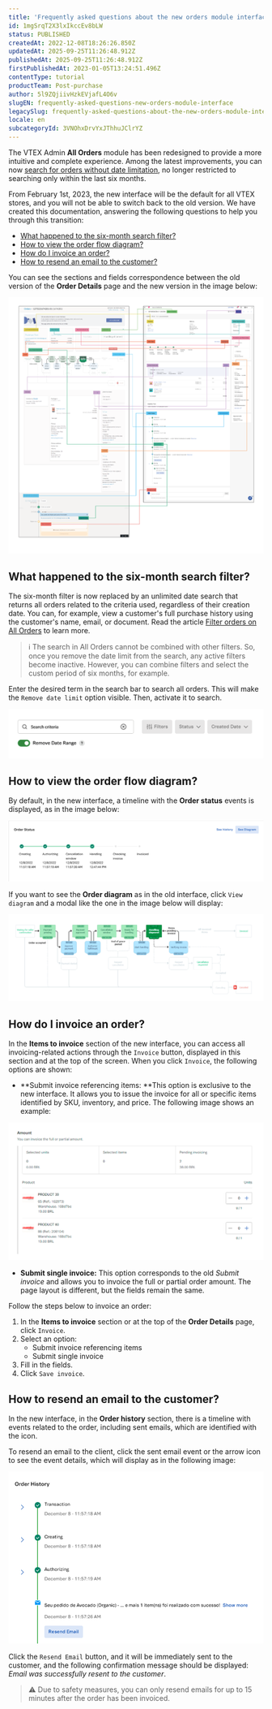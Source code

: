 ```yaml
---
title: 'Frequently asked questions about the new orders module interface'
id: 1mgSrqT2X3lxIkccEv8bLW
status: PUBLISHED
createdAt: 2022-12-08T18:26:26.850Z
updatedAt: 2025-09-25T11:26:48.912Z
publishedAt: 2025-09-25T11:26:48.912Z
firstPublishedAt: 2023-01-05T13:24:51.496Z
contentType: tutorial
productTeam: Post-purchase
author: 5l9ZQjiivHzkEVjafL4O6v
slugEN: frequently-asked-questions-new-orders-module-interface
legacySlug: frequently-asked-questions-about-the-new-orders-module-interface
locale: en
subcategoryId: 3VNOhxDrvYxJThhuJClrYZ
---
```


The VTEX Admin **All Orders** module has been redesigned to provide a more intuitive and complete experience. Among the latest improvements, you can now [search for orders without date limitation](/en/tutorial/como-filtrar-pedidos--tutorials_192), no longer restricted to searching only within the last six months. 

From February 1st, 2023, the new interface will be the default for all VTEX stores, and you will not be able to switch back to the old version. We have created this documentation, answering the following questions to help you through this transition:

* [What happened to the six-month search filter?](#what-happened-to-the-six-month-search-filter)
* [How to view the order flow diagram?](#how-to-view-the-order-flow-diagram)
* [How do I invoice an order?](#how-do-i-invoice-an-order)
* [How to resend an email to the customer?](#how-to-resend-an-email-to-the-customer)

You can see the sections and fields correspondence between the old version of the **Order Details** page and the new version in the image below:

![board_comparativo_interface_pedido_v2_en](https://raw.githubusercontent.com/vtexdocs/help-center-content/refs/heads/main/docs/en/tutorials/orders/orders-overview/frequently-asked-questions-new-orders-module-interface_1.png)

## What happened to the six-month search filter?

The six-month filter is now replaced by an unlimited date search that returns all orders related to the criteria used, regardless of their creation date. You can, for example, view a customer's full purchase history using the customer's name, email, or document. Read the article [Filter orders on All Orders](/en/tutorial/como-filtrar-pedidos--tutorials_192) to learn more. 

> ℹ️ The search in All Orders cannot be combined with other filters. So, once you remove the date limit from the search, any active filters become inactive. However, you can combine filters and select the custom period of six months, for example.

Enter the desired term in the search bar to search all orders. This will make the <i class="fas fa-toggle-off"></i> `Remove date limit` option visible. Then, activate it to search.

![busca_sem_limite_data_all_en](https://raw.githubusercontent.com/vtexdocs/help-center-content/refs/heads/main/docs/en/tutorials/orders/orders-overview/frequently-asked-questions-new-orders-module-interface_2.png)

## How to view the order flow diagram?

By default, in the new interface, a timeline with the **Order status** events is displayed, as in the image below:

![timeline_pedido_en](https://raw.githubusercontent.com/vtexdocs/help-center-content/refs/heads/main/docs/en/tutorials/orders/orders-overview/frequently-asked-questions-new-orders-module-interface_3.png)

If you want to see the **Order diagram** as in the old interface, click `View diagram` and a modal like the one in the image below will display: 

![diagrama_pedido_en](https://raw.githubusercontent.com/vtexdocs/help-center-content/refs/heads/main/docs/en/tutorials/orders/orders-overview/frequently-asked-questions-new-orders-module-interface_4.png)

## How do I invoice an order?

In the **Items to invoice** section of the new interface, you can access all invoicing-related actions through the `Invoice` button, displayed in this section and at the top of the screen. When you click `Invoice`, the following options are shown:

* **Submit invoice referencing items: **This option is exclusive to the new interface. It allows you to issue the invoice for all or specific items identified by SKU, inventory, and price. The following image shows an example:

![faturar_referenciar_pedidos_final_en](https://raw.githubusercontent.com/vtexdocs/help-center-content/refs/heads/main/docs/en/tutorials/orders/orders-overview/frequently-asked-questions-new-orders-module-interface_5.png)

* **Submit single invoice:** This option corresponds to the old _Submit invoice_ and allows you to invoice the full or partial order amount. The page layout is different, but the fields remain the same.

Follow the steps below to invoice an order:

1. In the **Items to invoice** section or at the top of the **Order Details** page, click `Invoice`. 
2. Select an option:
    * Submit invoice referencing items
    * Submit single invoice
3. Fill in the fields.
4. Click `Save invoice`.

## How to resend an email to the customer?

In the new interface, in the **Order history** section, there is a timeline with events related to the order, including sent emails, which are identified with the <i class="fas fa-envelope"></i> icon. 

To resend an email to the client, click the sent email event or the arrow icon <i class="fas fa-angle-right"></i> to see the event details, which will display as in the following image:

![enviar_email_en](https://raw.githubusercontent.com/vtexdocs/help-center-content/refs/heads/main/docs/en/tutorials/orders/orders-overview/frequently-asked-questions-new-orders-module-interface_6.png)

Click the `Resend Email` button, and it will be immediately sent to the customer, and the following confirmation message should be displayed: _Email was successfully resent to the customer_.

> ⚠️ Due to safety measures, you can only resend emails for up to 15 minutes after the order has been invoiced.
